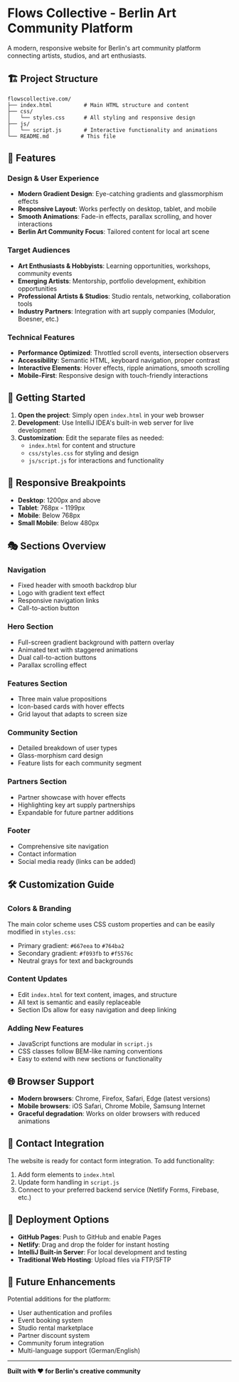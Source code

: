 # Flows Collective - Berlin Art Community Platform

A modern, responsive website for Berlin's art community platform connecting artists, studios, and art enthusiasts.

## 🏗️ Project Structure

```
flowscollective.com/
├── index.html          # Main HTML structure and content
├── css/
│   └── styles.css      # All styling and responsive design
├── js/
│   └── script.js       # Interactive functionality and animations
└── README.md          # This file
```

## 🎨 Features

### Design & User Experience
- **Modern Gradient Design**: Eye-catching gradients and glassmorphism effects
- **Responsive Layout**: Works perfectly on desktop, tablet, and mobile
- **Smooth Animations**: Fade-in effects, parallax scrolling, and hover interactions
- **Berlin Art Community Focus**: Tailored content for local art scene

### Target Audiences
- **Art Enthusiasts & Hobbyists**: Learning opportunities, workshops, community events
- **Emerging Artists**: Mentorship, portfolio development, exhibition opportunities
- **Professional Artists & Studios**: Studio rentals, networking, collaboration tools
- **Industry Partners**: Integration with art supply companies (Modulor, Boesner, etc.)

### Technical Features
- **Performance Optimized**: Throttled scroll events, intersection observers
- **Accessibility**: Semantic HTML, keyboard navigation, proper contrast
- **Interactive Elements**: Hover effects, ripple animations, smooth scrolling
- **Mobile-First**: Responsive design with touch-friendly interactions

## 🚀 Getting Started

1. **Open the project**: Simply open `index.html` in your web browser
2. **Development**: Use IntelliJ IDEA's built-in web server for live development
3. **Customization**: Edit the separate files as needed:
   - `index.html` for content and structure
   - `css/styles.css` for styling and design
   - `js/script.js` for interactions and functionality

## 📱 Responsive Breakpoints

- **Desktop**: 1200px and above
- **Tablet**: 768px - 1199px
- **Mobile**: Below 768px
- **Small Mobile**: Below 480px

## 🎭 Sections Overview

### Navigation
- Fixed header with smooth backdrop blur
- Logo with gradient text effect
- Responsive navigation links
- Call-to-action button

### Hero Section
- Full-screen gradient background with pattern overlay
- Animated text with staggered animations
- Dual call-to-action buttons
- Parallax scrolling effect

### Features Section
- Three main value propositions
- Icon-based cards with hover effects
- Grid layout that adapts to screen size

### Community Section
- Detailed breakdown of user types
- Glass-morphism card design
- Feature lists for each community segment

### Partners Section
- Partner showcase with hover effects
- Highlighting key art supply partnerships
- Expandable for future partner additions

### Footer
- Comprehensive site navigation
- Contact information
- Social media ready (links can be added)

## 🛠️ Customization Guide

### Colors & Branding
The main color scheme uses CSS custom properties and can be easily modified in `styles.css`:
- Primary gradient: `#667eea` to `#764ba2`
- Secondary gradient: `#f093fb` to `#f5576c`
- Neutral grays for text and backgrounds

### Content Updates
- Edit `index.html` for text content, images, and structure
- All text is semantic and easily replaceable
- Section IDs allow for easy navigation and deep linking

### Adding New Features
- JavaScript functions are modular in `script.js`
- CSS classes follow BEM-like naming conventions
- Easy to extend with new sections or functionality

## 🌐 Browser Support

- **Modern browsers**: Chrome, Firefox, Safari, Edge (latest versions)
- **Mobile browsers**: iOS Safari, Chrome Mobile, Samsung Internet
- **Graceful degradation**: Works on older browsers with reduced animations

## 📧 Contact Integration

The website is ready for contact form integration. To add functionality:
1. Add form elements to `index.html`
2. Update form handling in `script.js`
3. Connect to your preferred backend service (Netlify Forms, Firebase, etc.)

## 🚀 Deployment Options

- **GitHub Pages**: Push to GitHub and enable Pages
- **Netlify**: Drag and drop the folder for instant hosting
- **IntelliJ Built-in Server**: For local development and testing
- **Traditional Web Hosting**: Upload files via FTP/SFTP

## 🎨 Future Enhancements

Potential additions for the platform:
- User authentication and profiles
- Event booking system
- Studio rental marketplace
- Partner discount system
- Community forum integration
- Multi-language support (German/English)

---

**Built with ❤️ for Berlin's creative community**